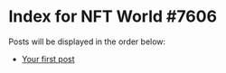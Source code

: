# Index for NFT World #7606
Posts will be displayed in the order below:

- [Your first post](./001-first.md)

